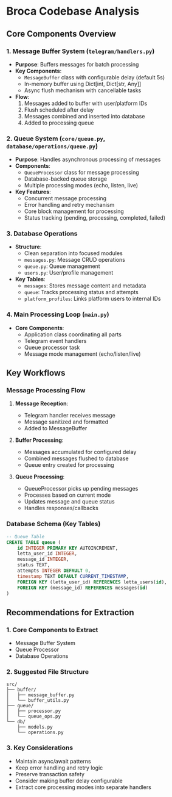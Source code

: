 # Broca Codebase Analysis

## Core Components Overview

### 1. Message Buffer System (`telegram/handlers.py`)
- **Purpose**: Buffers messages for batch processing
- **Key Components**:
  - `MessageBuffer` class with configurable delay (default 5s)
  - In-memory buffer using Dict[int, Dict[str, Any]]
  - Async flush mechanism with cancellable tasks
- **Flow**:
  1. Messages added to buffer with user/platform IDs
  2. Flush scheduled after delay
  3. Messages combined and inserted into database
  4. Added to processing queue

### 2. Queue System (`core/queue.py`, `database/operations/queue.py`)
- **Purpose**: Handles asynchronous processing of messages
- **Components**:
  - `QueueProcessor` class for message processing
  - Database-backed queue storage
  - Multiple processing modes (echo, listen, live)
- **Key Features**:
  - Concurrent message processing
  - Error handling and retry mechanism
  - Core block management for processing
  - Status tracking (pending, processing, completed, failed)

### 3. Database Operations
- **Structure**:
  - Clean separation into focused modules
  - `messages.py`: Message CRUD operations
  - `queue.py`: Queue management
  - `users.py`: User/profile management
- **Key Tables**:
  - `messages`: Stores message content and metadata
  - `queue`: Tracks processing status and attempts
  - `platform_profiles`: Links platform users to internal IDs

### 4. Main Processing Loop (`main.py`)
- **Core Components**:
  - Application class coordinating all parts
  - Telegram event handlers
  - Queue processor task
  - Message mode management (echo/listen/live)

## Key Workflows

### Message Processing Flow
1. **Message Reception**:
   - Telegram handler receives message
   - Message sanitized and formatted
   - Added to MessageBuffer

2. **Buffer Processing**:
   - Messages accumulated for configured delay
   - Combined messages flushed to database
   - Queue entry created for processing

3. **Queue Processing**:
   - QueueProcessor picks up pending messages
   - Processes based on current mode
   - Updates message and queue status
   - Handles responses/callbacks

### Database Schema (Key Tables)

```sql
-- Queue Table
CREATE TABLE queue (
    id INTEGER PRIMARY KEY AUTOINCREMENT,
    letta_user_id INTEGER,
    message_id INTEGER,
    status TEXT,
    attempts INTEGER DEFAULT 0,
    timestamp TEXT DEFAULT CURRENT_TIMESTAMP,
    FOREIGN KEY (letta_user_id) REFERENCES letta_users(id),
    FOREIGN KEY (message_id) REFERENCES messages(id)
)
```

## Recommendations for Extraction

### 1. Core Components to Extract
- Message Buffer System
- Queue Processor
- Database Operations

### 2. Suggested File Structure
```
src/
├── buffer/
│   ├── message_buffer.py
│   └── buffer_utils.py
├── queue/
│   ├── processor.py
│   └── queue_ops.py
└── db/
    ├── models.py
    └── operations.py
```

### 3. Key Considerations
- Maintain async/await patterns
- Keep error handling and retry logic
- Preserve transaction safety
- Consider making buffer delay configurable
- Extract core processing modes into separate handlers 